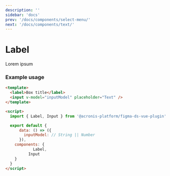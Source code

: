 ```yaml
---
description: ''
sidebar: 'docs'
prev: '/docs/components/select-menu/'
next: '/docs/components/text/'
---
```


# Label

<ComponentWrapper>
<Label style="width: auto">Lorem ipsum</Label>
</ComponentWrapper>

### Example usage

```html
<template>
  <label>Box title</label>
  <input v-model="inputModel" placeholder="Text" />
</template>

<script>
  import { Label, Input } from '@acronis-platform/figma-ds-vue-plugin'

  export default {
      data: () => ({
        inputModel: // String || Number
      }),
    components: {
            Label,
          Input
    }
  }
</script>
```

